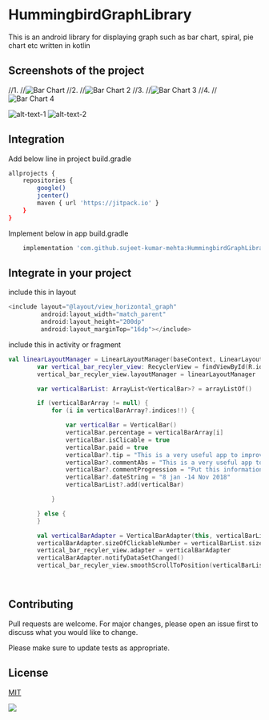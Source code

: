 # HummingbirdGraphLibrary

This is an android library for displaying graph such as bar chart, spiral, pie chart etc written in kotlin

## Screenshots of the project

//1.
//![Bar Chart](https://github.com/sujeet-kumar-mehta/HummingbirdGraphLibrary/tree/master/screenshots/screenshot1.png)
//2.
//![Bar Chart 2](https://github.com/sujeet-kumar-mehta/HummingbirdGraphLibrary/tree/master/screenshots/screeenshot_2.png)
//3.
//![Bar Chart 3](https://github.com/sujeet-kumar-mehta/HummingbirdGraphLibrary/tree/master/screenshots/screenshots_3.png)
//4.
//![Bar Chart 4](https://github.com/sujeet-kumar-mehta/HummingbirdGraphLibrary/tree/master/screenshots/screen_shots_4.png)

![alt-text-1](https://github.com/sujeet-kumar-mehta/HummingbirdGraphLibrary/tree/master/screenshots/screenshot1.png "Bar Chart 1") ![alt-text-2](https://github.com/sujeet-kumar-mehta/HummingbirdGraphLibrary/tree/master/screenshots/screeenshot_2.png "Bar Chart 2")

## Integration

Add below line in project build.gradle

```bash
allprojects {
    repositories {
        google()
        jcenter()
        maven { url 'https://jitpack.io' }
    }
}
```
Implement below in app build.gradle

```bash
    implementation 'com.github.sujeet-kumar-mehta:HummingbirdGraphLibrary:v0.0.1'

```

## Integrate in your project

include this in layout

```kotlin
<include layout="@layout/view_horizontal_graph"
         android:layout_width="match_parent"
         android:layout_height="200dp"
         android:layout_marginTop="16dp"></include>


```
include this in activity or fragment 

```kotlin
val linearLayoutManager = LinearLayoutManager(baseContext, LinearLayoutManager.HORIZONTAL, false)
        var vertical_bar_recyler_view: RecyclerView = findViewById(R.id.vertical_bar_recyler_view)
        vertical_bar_recyler_view.layoutManager = linearLayoutManager

        var verticalBarList: ArrayList<VerticalBar>? = arrayListOf()

        if (verticalBarArray != null) {
            for (i in verticalBarArray?.indices!!) {

                var verticalBar = VerticalBar()
                verticalBar.percentage = verticalBarArray[i]
                verticalBar.isClicable = true
                verticalBar.paid = true
                verticalBar?.tip = "This is a very useful app to improve your driving speed"
                verticalBar?.commentAbs = "This is a very useful app to improve your driving speed"
                verticalBar?.commentProgression = "Put this information in progress and keep improving"
                verticalBar?.dateString = "8 jan -14 Nov 2018"
                verticalBarList?.add(verticalBar)

            }

        } else {
        }

        val verticalBarAdapter = VerticalBarAdapter(this, verticalBarList!!)
        verticalBarAdapter.sizeOfClickableNumber = verticalBarList.size
        vertical_bar_recyler_view.adapter = verticalBarAdapter
        verticalBarAdapter.notifyDataSetChanged()
        vertical_bar_recyler_view.smoothScrollToPosition(verticalBarList!!.size)




```

## Contributing
Pull requests are welcome. For major changes, please open an issue first to discuss what you would like to change.

Please make sure to update tests as appropriate.

## License
[MIT](https://choosealicense.com/licenses/mit/)

[![](https://jitpack.io/v/sujeet-kumar-mehta/HummingbirdGraphLibrary.svg)](https://jitpack.io/#sujeet-kumar-mehta/HummingbirdGraphLibrary)
